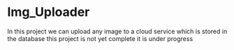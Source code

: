 # Img_Uploader
In this project we can upload any image to a cloud service which is stored in the database 
this project is not yet complete it is under progress
